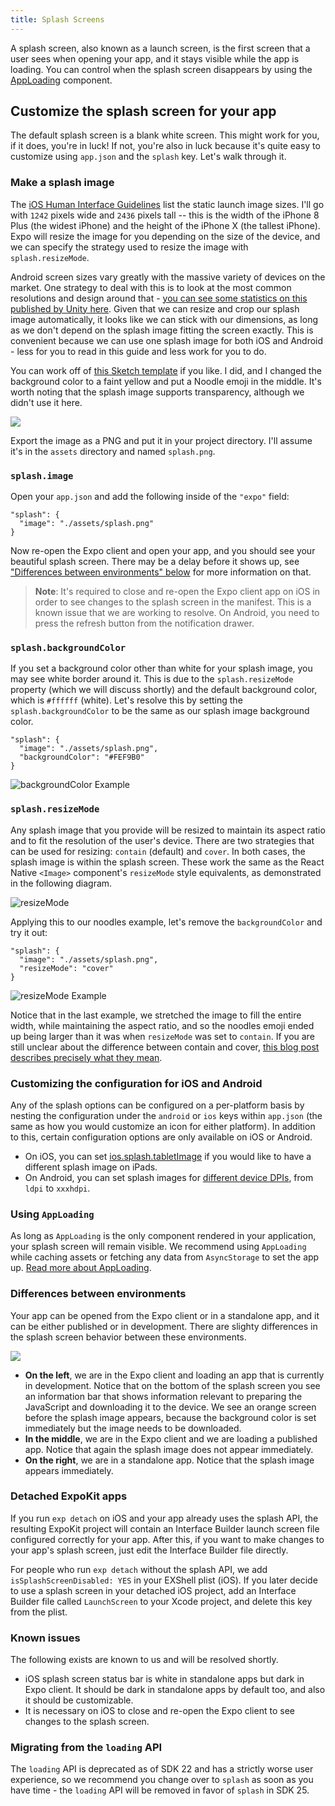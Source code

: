 ```yaml
---
title: Splash Screens
---
```


A splash screen, also known as a launch screen, is the first screen that a user sees when opening your app, and it stays visible while the app is loading. You can control when the splash screen disappears by using the [AppLoading](../sdk/app-loading.html) component.

## Customize the splash screen for your app

The default splash screen is a blank white screen. This might work for you, if it does, you're in luck! If not, you're also in luck because it's quite easy to customize using `app.json` and the `splash` key. Let's walk through it.

### Make a splash image

The [iOS Human Interface Guidelines](https://developer.apple.com/ios/human-interface-guidelines/icons-and-images/launch-screen/) list the static launch image sizes. I'll go with `1242` pixels wide and `2436` pixels tall -- this is the width of the iPhone 8 Plus (the widest iPhone) and the height of the iPhone X (the tallest iPhone). Expo will resize the image for you depending on the size of the device, and we can specify the strategy used to resize the image with `splash.resizeMode`.

Android screen sizes vary greatly with the massive variety of devices on the market. One strategy to deal with this is to look at the most common resolutions and design around that - [you can see some statistics on this published by Unity here](https://hwstats.unity3d.com/mobile/display-android.html). Given that we can resize and crop our splash image automatically, it looks like we can stick with our dimensions, as long as we don't depend on the splash image fitting the screen exactly. This is convenient because we can use one splash image for both iOS and Android - less for you to read in this guide and less work for you to do.


You can work off of [this Sketch template](https://github.com/expo/files/blob/b264c7f7bf2cacfbdb45640063988ab61dfbbe23/splash-template.sketch?raw=true) if you like. I did, and I changed the background color to a faint yellow and put a Noodle emoji in the middle. It's worth noting that the splash image supports transparency, although we didn't use it here.

![](./splash-example.png)

Export the image as a PNG and put it in your project directory. I'll assume it's in the `assets` directory and named `splash.png`.

### `splash.image`

Open your `app.json` and add the following inside of the `"expo"` field:

```
"splash": {
  "image": "./assets/splash.png"
}
```

Now re-open the Expo client and open your app, and you should see your beautiful splash screen. There may be a delay before it shows up, see ["Differences between environments" below](#differences-between-environments) for more information on that.

> **Note**: It's required to close and re-open the Expo client app on iOS in order to see changes to the splash screen in the manifest. This is a known issue that we are working to resolve. On Android, you need to press the refresh button from the notification drawer.

### `splash.backgroundColor`

If you set a background color other than white for your splash image, you may see white border around it. This is due to the `splash.resizeMode` property (which we will discuss shortly) and the default background color, which is `#ffffff` (white). Let's resolve this by setting the `splash.backgroundColor` to be the same as our splash image background color.

```
"splash": {
  "image": "./assets/splash.png",
  "backgroundColor": "#FEF9B0"
}
```

![backgroundColor Example](./backgroundColor-noodles.png)

### `splash.resizeMode`

Any splash image that you provide will be resized to maintain its aspect ratio and to fit the resolution of the user's device. There are two strategies that can be used for resizing: `contain` (default) and `cover`. In both cases, the splash image is within the splash screen. These work the same as the React Native `<Image>` component's `resizeMode` style equivalents, as demonstrated in the following diagram.

![resizeMode](./resizeMode.png)

Applying this to our noodles example, let's remove the `backgroundColor` and try it out:

```
"splash": {
  "image": "./assets/splash.png",
  "resizeMode": "cover"
}
```

![resizeMode Example](./resizeMode-noodles.png)

Notice that in the last example, we stretched the image to fill the entire width, while maintaining the aspect ratio, and so the noodles emoji ended up being larger than it was when `resizeMode` was set to `contain`. If you are still unclear about the difference between contain and cover, [this blog post describes precisely what they mean](http://blog.vjeux.com/2013/image/css-container-and-cover.html).

### Customizing the configuration for iOS and Android

Any of the splash options can be configured on a per-platform basis by nesting the configuration under the `android` or `ios` keys within `app.json` (the same as how you would customize an icon for either platform). In addition to this, certain configuration options are only available on iOS or Android.

- On iOS, you can set [ios.splash.tabletImage](configuration.html#tabletimage) if you would like to have a different splash image on iPads. 
- On Android, you can set splash images for [different device DPIs](configuration.html#ldpi), from `ldpi` to `xxxhdpi`.

### Using `AppLoading`

As long as `AppLoading` is the only component rendered in your application, your splash screen will remain visible. We recommend using `AppLoading` while caching assets or fetching any data from `AsyncStorage` to set the app up. [Read more about AppLoading](../sdk/app-loading.html).

### Differences between environments

Your app can be opened from the Expo client or in a standalone app, and it can be either published or in development. There are slighty differences in the splash screen behavior between these environments.

![](https://media.giphy.com/media/l378l98EI0VQdwRzy/giphy.gif)

- **On the left**, we are in the Expo client and loading an app that is currently in development. Notice that on the bottom of the splash screen you see an information bar that shows information relevant to preparing the JavaScript and downloading it to the device. We see an orange screen before the splash image appears, because the background color is set immediately but the image needs to be downloaded.
- **In the middle**, we are in the Expo client and we are loading a published app. Notice that again the splash image does not appear immediately.
- **On the right**, we are in a standalone app. Notice that the splash image appears immediately. 


### Detached ExpoKit apps

If you run `exp detach` on iOS and your app already uses the splash API, the resulting ExpoKit project will contain an Interface Builder launch screen file configured correctly for your app. After this, if you want to make changes to your app's splash screen, just edit the Interface Builder file directly.

For people who run `exp detach` without the splash API, we add `isSplashScreenDisabled: YES` in your EXShell plist (iOS). If you later decide to use a splash screen in your detached iOS project, add an Interface Builder file called `LaunchScreen` to your Xcode project, and delete this key from the plist.

### Known issues

The following exists are known to us and will be resolved shortly.

- iOS splash screen status bar is white in standalone apps but dark in Expo client. It should be dark in standalone apps by default too, and also it should be customizable. 
- It is necessary on iOS to close and re-open the Expo client to see changes to the splash screen.

### Migrating from the `loading` API

The `loading` API is deprecated as of SDK 22 and has a strictly worse user experience, so we recommend you change over to `splash` as soon as you have time - the `loading` API will be removed in favor of `splash` in SDK 25.
